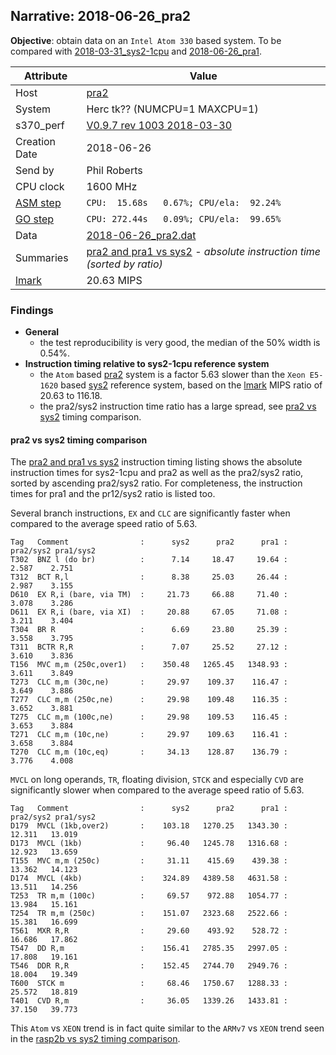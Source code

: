 ## Narrative: 2018-06-26_pra2

**Objective**: obtain data on an `Intel Atom 330` based system. 
To be compared with [2018-03-31_sys2-1cpu](2018-03-31_sys2-1cpu.md) and
[2018-06-26_pra1](2018-06-26_pra1.md).

| Attribute | Value |
| --------- | ----- |
| Host   | [pra2](hostinfo_pra2.md) |
| System | Herc tk?? (NUMCPU=1 MAXCPU=1) |
| s370_perf | [V0.9.7  rev  1003  2018-03-30](https://github.com/wfjm/s370-perf/blob/2685ff0/codes/s370_perf.asm) |
| Creation Date | 2018-06-26 |
| Send by | Phil Roberts |
| CPU clock | 1600 MHz |
| [ASM step](README_narr.md#user-content-asm) | `CPU:  15.68s   0.67%; CPU/ela:  92.24%` |
| [GO step](README_narr.md#user-content-go)   | `CPU: 272.44s   0.09%; CPU/ela:  99.65%` |
| Data | [2018-06-26_pra2.dat](../data/2018-06-26_pra2.dat) |
| Summaries | [pra2 and pra1 vs sys2](sum_2018-06-26_sys2_and_pra2_and_pra1.dat) - _absolute instruction time (sorted by ratio)_ |
| [lmark](README_narr.md#user-content-lmark) | 20.63 MIPS |

### <a id="find">Findings</a>
- **General**
  - the test reproducibility is very good, the median of the 50% width is 0.54%.
- **Instruction timing relative to sys2-1cpu reference system**
  - the `Atom` based [pra2](hostinfo_pra2.md) system is a factor 5.63 slower
    than the `Xeon E5-1620` based [sys2](hostinfo_sys2.md) reference system,
    based on the [lmark](README_narr.md#user-content-lmark) MIPS ratio
    of 20.63 to 116.18.
  - the pra2/sys2 instruction time ratio has a large spread, see
    [pra2 vs sys2](#user-content-find-vs-sys2)
    timing comparison.

#### <a id="find-vs-sys2">pra2 vs sys2 timing comparison</a>
The [pra2 and pra1 vs sys2](sum_2018-06-26_sys2_and_pra2_and_pra1.dat)
instruction timing listing shows the absolute instruction times for sys2-1cpu
and pra2 as well as the pra2/sys2 ratio, sorted by ascending pra2/sys2 ratio.
For completeness, the instruction times for pra1 and the pr12/sys2 ratio
is listed too.

Several branch instructions, `EX` and `CLC` are significantly faster
when compared to the average speed ratio of 5.63.
```
Tag   Comment                :      sys2      pra2      pra1 : pra2/sys2 pra1/sys2
T302  BNZ l (do br)          :      7.14     18.47     19.64 :    2.587    2.751
T312  BCT R,l                :      8.38     25.03     26.44 :    2.987    3.155
D610  EX R,i (bare, via TM)  :     21.73     66.88     71.40 :    3.078    3.286
D611  EX R,i (bare, via XI)  :     20.88     67.05     71.08 :    3.211    3.404
T304  BR R                   :      6.69     23.80     25.39 :    3.558    3.795
T311  BCTR R,R               :      7.07     25.52     27.12 :    3.610    3.836
T156  MVC m,m (250c,over1)   :    350.48   1265.45   1348.93 :    3.611    3.849
T273  CLC m,m (30c,ne)       :     29.97    109.37    116.47 :    3.649    3.886
T277  CLC m,m (250c,ne)      :     29.98    109.48    116.35 :    3.652    3.881
T275  CLC m,m (100c,ne)      :     29.98    109.53    116.45 :    3.653    3.884
T271  CLC m,m (10c,ne)       :     29.97    109.63    116.41 :    3.658    3.884
T270  CLC m,m (10c,eq)       :     34.13    128.87    136.79 :    3.776    4.008

```

`MVCL` on long operands, `TR`, floating division,  `STCK` and especially
`CVD` are significantly slower when compared to the average speed ratio of 5.63.
```
Tag   Comment                :      sys2      pra2      pra1 : pra2/sys2 pra1/sys2
D179  MVCL (1kb,over2)       :    103.18   1270.25   1343.30 :   12.311   13.019
D173  MVCL (1kb)             :     96.40   1245.78   1316.68 :   12.923   13.659
T155  MVC m,m (250c)         :     31.11    415.69    439.38 :   13.362   14.123
D174  MVCL (4kb)             :    324.89   4389.58   4631.58 :   13.511   14.256
T253  TR m,m (100c)          :     69.57    972.88   1054.77 :   13.984   15.161
T254  TR m,m (250c)          :    151.07   2323.68   2522.66 :   15.381   16.699
T561  MXR R,R                :     29.60    493.92    528.72 :   16.686   17.862
T547  DD R,m                 :    156.41   2785.35   2997.05 :   17.808   19.161
T546  DDR R,R                :    152.45   2744.70   2949.76 :   18.004   19.349
T600  STCK m                 :     68.46   1750.67   1288.33 :   25.572   18.819
T401  CVD R,m                :     36.05   1339.26   1433.81 :   37.150   39.773
```

This `Atom` vs `XEON` trend is in fact quite similar to the
`ARMv7` vs `XEON` trend seen in the
[rasp2b vs sys2 timing comparison](2018-04-02_rasp2b.md#user-content-find-vs-sys2).
